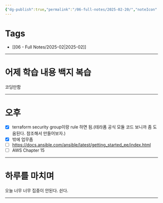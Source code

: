 ```yaml
---
{"dg-publish":true,"permalink":"/06-full-notes/2025-02-20/","noteIcon":""}
---
```


# Tags
- [[06 - Full Notes/2025-02\|2025-02]]

---
# 어제 학습 내용 백지 복습
코딩만함

---
# 오후
- [x] terraform security group이랑 rule 하면 됨.(테라폼 공식 모듈 코드 보니까 좀 도움된다. 참조해서 만들어보자.)
- [x] 밖에 업무좀
- [ ] https://docs.ansible.com/ansible/latest/getting_started_ee/index.html
- [ ] AWS Chapter 15
---
# 하루를 마치며
오늘 너무 너무 집중이 안된다. 쉰다.

---